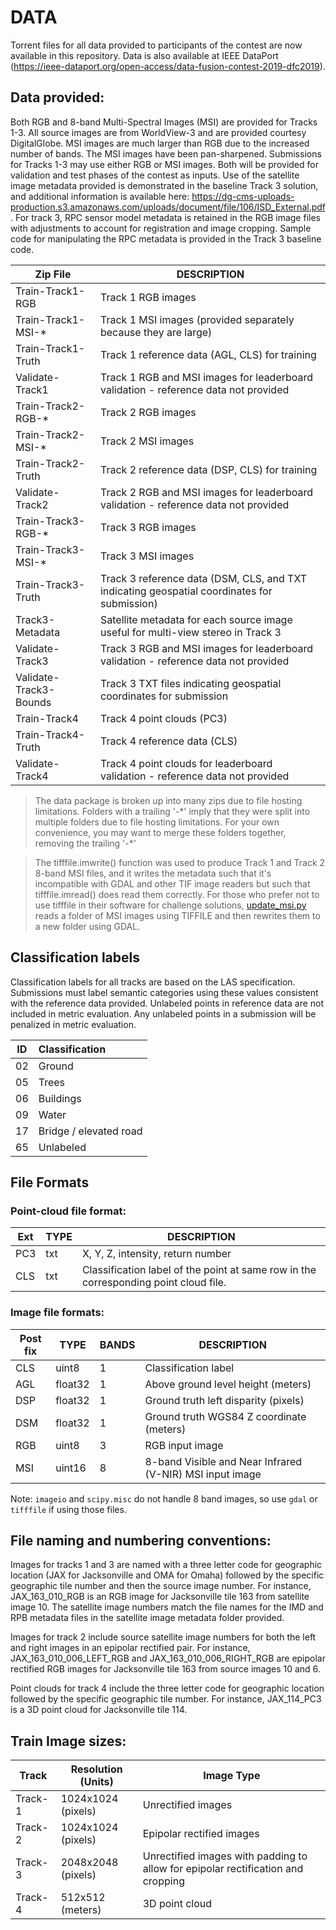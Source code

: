 # DATA 
Torrent files for all data provided to participants of the contest are now available in this repository. Data is also available at IEEE DataPort (https://ieee-dataport.org/open-access/data-fusion-contest-2019-dfc2019).

## Data provided:
Both RGB and 8-band Multi-Spectral Images (MSI) are provided for Tracks 1-3. All source images are from WorldView-3 and are provided courtesy DigitalGlobe. MSI images are much larger than RGB due to the increased number of bands. The MSI images have been pan-sharpened. Submissions for Tracks 1-3 may use either RGB or MSI images. Both will be provided for validation and test phases of the contest as inputs. Use of the satellite image metadata provided is demonstrated in the baseline Track 3 solution, and additional information is available here: https://dg-cms-uploads-production.s3.amazonaws.com/uploads/document/file/106/ISD_External.pdf. For track 3, RPC sensor model metadata is retained in the RGB image files with adjustments to account for registration and image cropping. Sample code for manipulating the RPC metadata is provided in the Track 3 baseline code.

| Zip File               | DESCRIPTION |
| ---------------------- | ----------- |
|Train-Track1-RGB        | Track 1 RGB images |
|Train-Track1-MSI-*      | Track 1 MSI images (provided separately because they are large) |
|Train-Track1-Truth      | Track 1 reference data (AGL, CLS) for training |
|Validate-Track1         | Track 1 RGB and MSI images for leaderboard validation - reference data not provided |
|Train-Track2-RGB-*      | Track 2 RGB images |
|Train-Track2-MSI-*      | Track 2 MSI images |
|Train-Track2-Truth      | Track 2 reference data (DSP, CLS) for training |
|Validate-Track2         | Track 2 RGB and MSI images for leaderboard validation - reference data not provided |
|Train-Track3-RGB-*      | Track 3 RGB images |
|Train-Track3-MSI-*      | Track 3 MSI images |
|Train-Track3-Truth      | Track 3 reference data (DSM, CLS, and TXT indicating geospatial coordinates for submission) |
|Track3-Metadata         | Satellite metadata for each source image useful for multi-view stereo in Track 3 |
|Validate-Track3         | Track 3 RGB and MSI images for leaderboard validation - reference data not provided |
|Validate-Track3-Bounds  | Track 3 TXT files indicating geospatial coordinates for submission |
|Train-Track4            | Track 4 point clouds (PC3) |
|Train-Track4-Truth		 | Track 4 reference data (CLS) |
|Validate-Track4         | Track 4 point clouds for leaderboard validation - reference data not provided |

>The data package is broken up into many zips due to file hosting limitations. Folders with a trailing '-\*' imply that they were split into multiple folders due to file hosting limitations. 
For your own convenience, you may want to merge these folders together, removing the trailing '-\*'

> The tifffile.imwrite() function was used to produce Track 1 and Track 2 8-band MSI files, and 
it writes the metadata such that it's incompatible with GDAL and other TIF image readers but
such that tifffile.imread() does read them correctly. For those who prefer not to use tifffile
in their software for challenge solutions, [update_msi.py](update_msi.py) reads a folder of MSI images using 
TIFFILE and then rewrites them to a new folder using GDAL.

## Classification labels
Classification labels for all tracks are based on the LAS specification. Submissions must label semantic categories using these values consistent with the reference data provided. Unlabeled points in reference data are not included in metric evaluation. Any unlabeled points in a submission will be penalized in metric evaluation.

| ID  | Classification         |
| --- | :--------------------- | 
| 02  | Ground                 |
| 05  | Trees                  |
| 06  | Buildings              |
| 09  | Water                  |
| 17  | Bridge / elevated road |
| 65  | Unlabeled              |

## File Formats
### Point-cloud file format:

| Ext  | TYPE                | DESCRIPTION |
| ---- | ------------------- | ----------- |
| PC3  | txt                 | X, Y, Z, intensity, return number |
| CLS  | txt                 | Classification label of the point at same row in the corresponding point cloud file. |
	
### Image file formats:

| Post fix | TYPE      | BANDS     | DESCRIPTION |
| -------- | --------- | --------- | ----------- |
| CLS      | uint8     | 1         | Classification label |
| AGL      | float32   | 1         | Above ground level height (meters) |
| DSP      | float32   | 1         | Ground truth left disparity (pixels) |
| DSM      | float32   | 1         | Ground truth WGS84 Z coordinate (meters) |
| RGB      | uint8     | 3         | RGB input image |
| MSI      | uint16    | 8         | 8-band Visible and Near Infrared (V-NIR) MSI input image |

Note: `imageio` and `scipy.misc` do not handle 8 band images, so use `gdal` or `tifffile` if using those files.

## File naming and numbering conventions:
Images for tracks 1 and 3 are named with a three letter code for geographic location (JAX for Jacksonville and OMA for Omaha) followed by the specific geographic tile number and then the source image number. For instance, JAX_163_010_RGB is an RGB image for Jacksonville tile 163 from satellite image 10. The satellite image numbers match the file names for the IMD and RPB metadata files in the satellite image metadata folder provided.

Images for track 2 include source satellite image numbers for both the left and right images in an epipolar rectified pair. For instance, JAX_163_010_006_LEFT_RGB and JAX_163_010_006_RIGHT_RGB are epipolar rectified RGB images for Jacksonville tile 163 from source images 10 and 6.

Point clouds for track 4 include the three letter code for geographic location followed by the specific geographic tile number. For instance, JAX_114_PC3 is a 3D point cloud for Jacksonville tile 114.

## Train Image sizes:

| Track   | Resolution (Units) | Image Type |
| ------- | ------------------ | ---------- |
| Track-1 | 1024x1024 (pixels) | Unrectified images |
| Track-2 | 1024x1024 (pixels) | Epipolar rectified images |
| Track-3 | 2048x2048 (pixels) | Unrectified images with padding to allow for epipolar rectification and cropping |
| Track-4 | 512x512 (meters)   | 3D point cloud |
